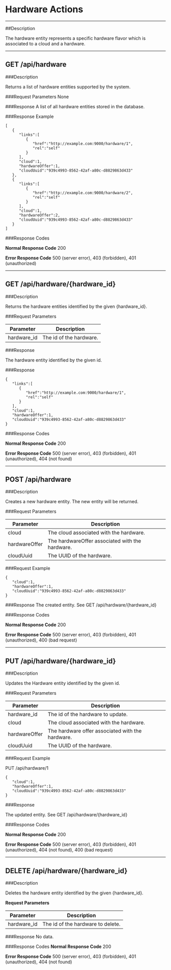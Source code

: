 ﻿# Hardware Actions
***

##Description

The hardware entity represents a specific hardware flavor which is associated to a cloud and a hardware.
***
## GET /api/hardware

###Description

Returns a list of hardware entities supported by the system.

###Request Parameters
None

###Response
A list of all hardware entities stored in the database.

###Response Example
```
[  
   {  
      "links":[  
         {  
            "href":"http://example.com:9000/hardware/1",
            "rel":"self"
         }
      ],
      "cloud":1,
      "hardwareOffer":1,
      "cloudUuid":"939c4993-8562-42af-a80c-d8829863d433"
   },
   {  
      "links":[  
         {  
            "href":"http://example.com:9000/hardware/2",
            "rel":"self"
         }
      ],
      "cloud":1,
      "hardwareOffer":2,
      "cloudUuid":"939c4993-8562-42af-a80c-d8829863d433"
   }
]
```
###Response Codes

**Normal Response Code** 200

**Error Response Code** 500 (server error), 403 (forbidden), 401 (unauthorized)

***

## GET /api/hardware/{hardware_id}

###Description

Returns the hardware entities identified by the given {hardware_id}.

###Request Parameters

Parameter           | Description
-------------       | -------------
hardware_id         | The id of the hardware.

###Response

The hardware entity identified by the given id.

###Response

```
{  
   "links":[  
      {  
         "href":"http://example.com:9000/hardware/1",
         "rel":"self"
      }
   ],
   "cloud":1,
   "hardwareOffer":1,
   "cloudUuid":"939c4993-8562-42af-a80c-d8829863d433"
}
```

###Response Codes

**Normal Response Code** 200

**Error Response Code** 500 (server error), 403 (forbidden), 401 (unauthorized), 404 (not found)

***

## POST /api/hardware

###Description

Creates a new hardware entity. The new entity will be returned.

###Request Parameters

Parameter           | Description
-------------       | -------------
cloud               | The cloud associated with the hardware.
hardwareOffer       | The hardwareOffer associated with the hardware.
cloudUuid           | The UUID of the hardware.

###Request Example 

```
{  
   "cloud":1,
   "hardwareOffer":1,
   "cloudUuid":"939c4993-8562-42af-a80c-d8829863d433"
}
```

###Response
The created entity. See GET /api/hardware/{hardware_id}

###Response Codes

**Normal Response Code** 200

**Error Response Code** 500 (server error), 403 (forbidden), 401 (unauthorized), 400 (bad request)

***

## PUT /api/hardware/{hardware_id}

###Description

Updates the Hardware entity identified by the given id.

###Request Parameters

Parameter           | Description
-------------       | -------------
hardware_id         | The id of the hardware to update.
cloud               | The cloud associated with the hardware.
hardwareOffer       | The hardware offer associated with the hardware.
cloudUuid           | The UUID of the hardware.

###Request Example

PUT /api/hardware/1

```
{  
   "cloud":1,
   "hardwareOffer":1,
   "cloudUuid":"939c4993-8562-42af-a80c-d8829863d433"
}
```

###Response

The updated entity. See GET /api/hardware/{hardware_id}

###Response Codes

**Normal Response Code** 200

**Error Response Code** 500 (server error), 403 (forbidden), 401 (unauthorized), 404 (not found), 400 (bad request)

***

## DELETE /api/hardware/{hardware_id}

###Description

Deletes the hardware entity identified by the given {hardware_id}.

**Request Parameters** 

Parameter          | Description
-------------      | -------------
hardware_id        | The id of the hardware to delete.


###Response
No data.

###Response Codes
**Normal Response Code** 200

**Error Response Code** 500 (server error), 403 (forbidden), 401 (unauthorized), 404 (not found)